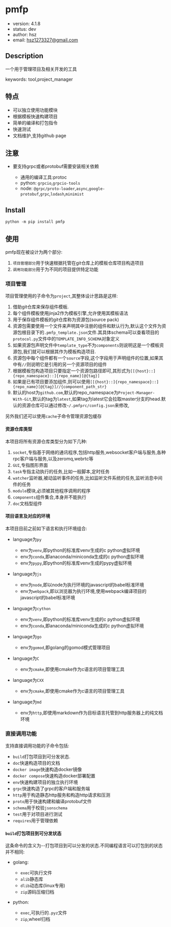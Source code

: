 # pmfp

+ version: 4.1.8
+ status: dev
+ author: hsz
+ email: hsz1273327@gmail.com

## Description

一个用于管理项目及相关开发的工具

keywords: tool,project_manager

## 特点

+ 可以独立使用功能模块
+ 根据模板快速构建项目
+ 简单的编译和打包指令
+ 快速测试
+ 文档维护,支持github page

## 注意

+ 要支持grpc或者protobuf需要安装相关依赖
  
    + 通用的编译工具:protoc
    + python: `grpcio`,`grpcio-tools`
    + node: `@grpc/proto-loader`,`async`,`google-protobuf`,`grpc`,`lodash`,`minimist`
  
## Install

`python -m pip install pmfp`

## 使用

pmfp现在被设计为两个部分:

1. `项目管理部分`用于快速根据托管在git仓库上的模板仓库项目构造项目
2. `调用功能部分`用于为不同的项目提供特定功能

### 项目管理

项目管理使用的子命令为`project`,其整体设计思路是这样:

1. 借助git仓库来保存组件模板.
2. 每个组件模板使用jinja2作为模板引擎,允许使用其模板语法
3. 用于保存组件模板的git仓库称为资源包(source pack)
4. 资源包需要使用一个文件来声明其中注册的组件和默认行为,默认这个文件为资源包根目录下的`.pmfp_template.json`文件.其具体schema可以查看项目的`protocol.py`文件中的`TEMPLATE_INFO_SCHEMA`对象定义
5. 如果资源包声明文件中`template_type`不为`components`则说明这是一个模板资源包,我们就可以根据其作为模板构造项目.
6. 资源包中每个组件都有一个`source`字段,这个字段用于声明组件的位置,如果其中有`//`则说明它是引用的另一个资源项目的组件
7. 根据模板包构造项目只要指定一个资源包路径即可,其形式为`[[{host}::]{repo_namespace}::]{repo_name}[@{tag}]`
8. 如果是已有项目要添加组件,则可以使用`[[{host}::]{repo_namespace}::]{repo_name}[@{tag}]//{component_path_str}`
9. 默认的host为`github.com`,默认的repo_namespace为`Project-Manager-With-Git`,默认的tag为`latest`,如果tag为latest它会拉取master分支的head.默认的资源仓库可以通过修改`~/.pmfprc/config.json`来修改,

另外我们还可以使用`cache`子命令管理资源包缓存

#### 资源仓库类型

本项目将所有资源仓库类型分为如下几种:

1. `socket`,专指基于网络的通讯程序,包括http服务,websocket客户端与服务,各种rpc客户端与服务,以及zeromq,webrtc等
2. `GUI`,专指图形界面
3. `task`专指主动执行的任务,比如一般脚本,定时任务
4. `watcher`监听器,被动监听事件的任务,比如监听文件系统的任务,监听消息中间件的任务
5. `module`模块,必须被其他程序调用的程序
6. `components`组件集合,本身并不能执行
7. `doc`文档型组件

#### 项目语言及对应的环境

本项目目前之前如下语言和执行环境组合:

+ language为`py`
    + env为`venv`,即python的标准库venv生成的c python虚拟环境
    + env为`conda`,即anaconda/miniconda生成的c python虚拟环境
    + env为`pypy`,即python的标准库venv生成的pypy虚拟环境

+ language为`js`
    + env为`node`,即以node为执行环境的javascript的babel标准环境
    + env为`webpack`,即以浏览器为执行环境,使用webpack编译项目的javascript的babel标准环境

+ language为`cython`
    + env为`venv`,即python的标准库venv生成的c python虚拟环境
    + env为`conda`,即anaconda/miniconda生成的c python虚拟环境

+ language为`go`
    + env为`gomod`,即golang的gomod模式管理项目

+ language为`C`
    + env为`cmake`,即使用cmake作为c语言的项目管理工具

+ language为`CXX`
    + env为`cmake`,即使用cmake作为c语言的项目管理工具

+ language为`md`
    + env为`http`,即使用markdown作为目标语言托管到http服务器上的纯文档环境

### 直接调用功能

支持直接调用功能的子命令包括:

+ `build`打包项目到可分发状态.
+ `doc`快速构造项目的文档
+ `docker image`快速构造docker镜像
+ `docker compose`快速构造docker部署配置
+ `env`快速构建项目的独立执行环境
+ `grpc`快速构造了grpc的客户端和服务端
+ `http`用于构造静态http服务和构造http请求和压测
+ `proto`用于快速构建和编译protobuf文件
+ `schema`用于校验`jsonschema`
+ `test`用于对项目进行测试
+ `requires`用于管理依赖

#### `build`打包项目到可分发状态

这条命令的含义为--打包项目到可以分发的状态.不同编程语言可以打包到的状态并不相同:

+ golang:

    + `exec`可执行文件
    + `alib`静态库
    + `dlib`动态库(linux专用)
    + `zip`源码压缩归档

+ python:
    + `exec`,可执行的`.pyz`文件
    + `zip`,wheel归档
